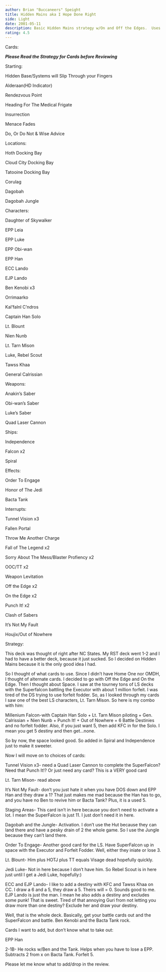 ```yaml
---
author: Brian "Buccaneers" Speight
title: Hidden Mains aka I Hope Done Right
side: Light
date: 2001-05-11
description: Basic Hidden Mains strategy w/On and Off the Edges.  Uses Superfalcon with Destiny adders.  But it has a twist...
rating: 4.5
---
```

Cards: 

***Please Read the Strategy for Cards before Reviewing***

Starting:
Hidden Base/Systems will Slip Through your Fingers
Alderaan(HD Indicator)
Rendezvous Point
Heading For The Medical Frigate
Insurrection 
Menace Fades
Do, Or Do Not & Wise Advice

Locations:
Hoth Docking Bay
Cloud City Docking Bay
Tatooine Docking Bay
Corulag
Dagobah
Dagobah Jungle

Characters:
Daughter of Skywalker
EPP Leia
EPP Luke
EPP Obi-wan
EPP Han
ECC Lando
EJP Lando
Ben Kenobi x3
Orrimaarko
Kal’falnl C’ndros
Captain Han Solo
Lt. Blount
Nien Nunb
Lt. Tarn Mison
Luke, Rebel Scout
Tawss Khaa
General Calrissian

Weapons:
Anakin’s Saber
Obi-wan’s Saber
Luke’s Saber
Quad Laser Cannon

Ships:
Independence
Falcon x2
Spiral

Effects:
Order To Engage
Honor of The Jedi
Bacta Tank

Interrupts:
Tunnel Vision x3
Fallen Portal
Throw Me Another Charge
Fall of The Legend x2
Sorry About The Mess/Blaster Profiency x2
OOC/TT x2
Weapon Levitation
Off the Edge x2
On the Edge x2
Punch It! x2
Clash of Sabers
It’s Not My Fault
Houjix/Out of Nowhere 

Strategy: 

This deck was thought of right after NC States.  My RST deck went 1-2 and I had to have a better deck, because it just sucked.  So I decided on Hidden Mains because it is the only good idea I had.

So I thought of what cards to use.  Since I didn’t have Home One nor OMDH, I thought of alternate cards.  I decided to go with Off the Edge and On the Edge.  Then I thought about Space.  I saw at the tourney tons of LS decks with the Superfalcon battling the Executor with about 1 million forfeit.  I was tired of the DS trying to use forfeit fodder.  So, as I looked through my cards I saw one of the best LS characters, Lt. Tarn Mison.  So here is my combo with him:
Millenium Falcon-with Captain Han Solo + Lt. Tarn Mison piloting + Gen. Calrissian + Nien Nunb + Punch It! + Out of Nowhere = 6 Battle Destinies and no forfeit fodder.  Also, if you just want 5, then add KFC in for the Solo.  I mean you get 5 destiny and then get...none.

So by now, the space looked good.  So added in Spiral and Independence just to make it sweeter.

Now I will move on to choices of cards:
Tunnel Vision x3- need a Quad Laser Cannon to complete the SuperFalcon?  Need that Punch It!? Or just need any card? This is a VERY good card

Lt. Tarn Mison- read above

It’s Not My Fault- don’t you just hate it when you have DOS down and EPP Han and they draw a 1?  That just makes me mad because the Han has to go, and you have no Ben to revive him or Bacta Tank?  Plus, it is a used 5.

Staging Areas- This card isn’t in here because you don’t need to activate a lot.  I mean the SuperFalcon is just 11.  I just don’t need it in here.

Dagobah and the Jungle- Activation.  I don’t use the Hut because they can land there and have a pesky drain of 2 the whole game.  So I use the Jungle because they can’t land there.  

Order To Engage- Another good card for the LS.  Have SuperFalcon up in space with the Executor and Forfeit Fodder.  Well, either they iniate or lose 3.  

Lt. Blount- Him plus HOTJ plus TT equals Visage dead hopefully quickly.  

Jedi Luke- Not in here because I don’t have him.  So Rebel Scout is in here just until I get a Jedi Luke, hopefully:)

ECC and EJP Lando- I like to add a destiny with KFC and Tawss Khaa on CC.  I draw a 6 and a 5, they draw a 5.  Theirs will = 0.  Sounds good to me.  EJP Lando is just the man.  I mean he also adds a destiny and excludes some punk!  That is sweet.  Tired of that annoying Guri from not letting you draw more than one destiny? Exclude her and draw your destiny.  

Well, that is the whole deck.  Basically, get your battle cards out and the SuperFalcon and battle.  Ben Kenobi and the Bacta Tank rock.  

Cards I want to add, but don’t know what to take out:
EPP Han
2-1B- He rocks w/Ben and the Tank.  Helps when you have to lose a EPP.  Subtracts 2 from x on Bacta Tank.  Forfeit 5.

Please let me know what to add/drop in the review. 